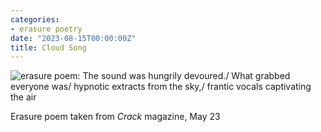 ```yaml
---
categories:
- erasure poetry
date: "2023-08-15T00:00:00Z"
title: Cloud Song
---
```


<img src="https://www.davidralphlewis.co.uk/assets/images/articles/2023/cloudsong.jpeg" alt="erasure poem: The sound was hungrily devoured./ What grabbed everyone was/ hypnotic extracts from the sky,/ frantic vocals captivating the air" title="All the cool kids are listening to indecipherable yet somehow comprehensible messages from the sky in alien languages. Sound of the summer." class="responsive"><br>

Erasure poem taken from *Crack* magazine, May 23
